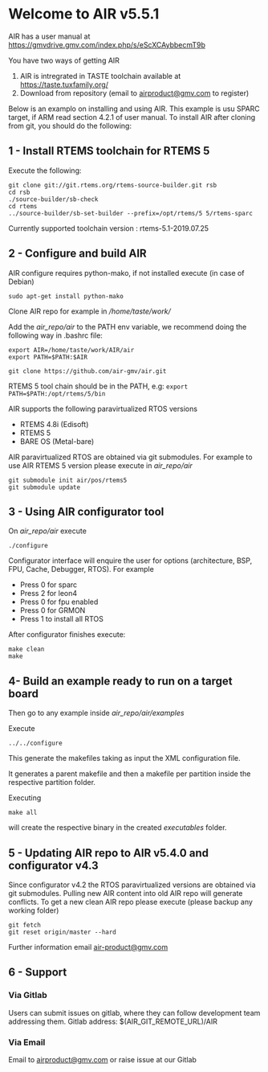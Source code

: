 # Welcome to AIR v5.5.1

AIR has a user manual at https://gmvdrive.gmv.com/index.php/s/eScXCAybbecmT9b

You have two ways of getting AIR
1) AIR is intregrated in TASTE toolchain available at  https://taste.tuxfamily.org/
2) Download from repository (email to airproduct@gmv.com to register)

Below is an examplo on installing and using AIR.
This example is usu SPARC target, if ARM read section 4.2.1 of user manual.
To install AIR after cloning from git, you should do the following:

## 1 - Install RTEMS toolchain for RTEMS 5
Execute the following:

```
git clone git://git.rtems.org/rtems-source-builder.git rsb
cd rsb
./source-builder/sb-check
cd rtems
../source-builder/sb-set-builder --prefix=/opt/rtems/5 5/rtems-sparc
```

Currently supported toolchain version : rtems-5.1-2019.07.25

## 2 - Configure and build AIR
AIR configure requires python-mako, if not installed execute (in case of Debian)

    sudo apt-get install python-mako

Clone AIR repo for example in */home/taste/work/*


Add the *air_repo/air* to the PATH env variable, we recommend doing the following way in .bashrc file:

    export AIR=/home/taste/work/AIR/air
    export PATH=$PATH:$AIR

    git clone https://github.com/air-gmv/air.git
RTEMS 5 tool chain should be in the PATH, e.g:
    `export PATH=$PATH:/opt/rtems/5/bin` 

AIR supports the following paravirtualized RTOS versions
- RTEMS 4.8i (Edisoft)
- RTEMS 5
- BARE OS (Metal-bare)

AIR paravirtualized RTOS are obtained via git submodules. For example to use AIR 
RTEMS 5 version please execute in *air_repo/air*

    git submodule init air/pos/rtems5
    git submodule update

## 3 - Using AIR configurator tool
On *air_repo/air* execute

    ./configure

Configurator interface will enquire the user for options (architecture, BSP, FPU, Cache, Debugger, RTOS). For example

* Press 0 for sparc 
* Press 2 for leon4
* Press 0 for fpu enabled
* Press 0 for GRMON
* Press 1 to install all RTOS


After configurator finishes execute:

```
make clean
make
```


## 4- Build an example ready to run on a target board
Then go to any example inside *air_repo/air/examples*

Execute

    ../../configure

This generate the makefiles taking as input the XML configuration file.

It generates a parent makefile and then a makefile per partition inside the respective partition folder.
 
Executing

    make all

will create the respective binary in the created *executables* folder.

## 5 - Updating AIR repo to AIR v5.4.0 and configurator v4.3
Since configurator v4.2 the RTOS paravirtualized versions are obtained via git submodules.
Pulling new AIR content into old AIR repo will generate conflicts. To get a new clean
AIR repo please execute (please backup any working folder)

    git fetch
    git reset origin/master --hard
    
Further information email air-product@gmv.com

## 6 - Support
### Via Gitlab
Users can submit issues on gitlab, where they can follow development team addressing them.
Gitlab address:
$(AIR_GIT_REMOTE_URL)/AIR

### Via Email
Email to airproduct@gmv.com or raise issue at our Gitlab
